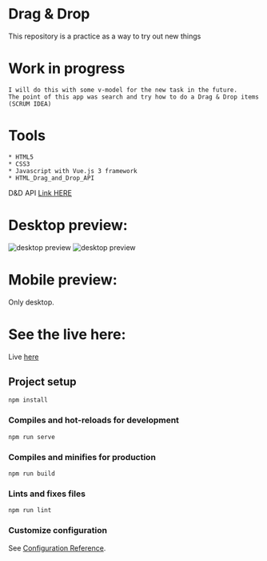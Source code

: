 # Drag & Drop
This repository is a practice as a way to try out new things

# Work in progress
```
I will do this with some v-model for the new task in the future.
The point of this app was search and try how to do a Drag & Drop items (SCRUM IDEA)
```

# Tools 
```
* HTML5
* CSS3
* Javascript with Vue.js 3 framework
* HTML_Drag_and_Drop_API
```
D&D API <a href="https://developer.mozilla.org/en-US/docs/Web/API/HTML_Drag_and_Drop_API">Link HERE</a>

# Desktop preview:

<img src="https://i.imgur.com/UZ8qulP.png" alt="desktop preview">

<img src="https://i.imgur.com/0Vm1dBH.png" alt="desktop preview">

# Mobile preview:
Only desktop.

# See the live here:
Live <a href="https://my-drag-and-drop.netlify.app/" target="_blank">here</a>


## Project setup
```
npm install
```

### Compiles and hot-reloads for development
```
npm run serve
```

### Compiles and minifies for production
```
npm run build
```

### Lints and fixes files
```
npm run lint
```

### Customize configuration
See [Configuration Reference](https://cli.vuejs.org/config/).
